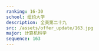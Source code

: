 ```yaml
---
ranking: 16-30
school: 纽约大学
description: 全美第二十九
src: /assets/offer_update/163.jpg
major: 计算机科学
sequence: 163
---
```


